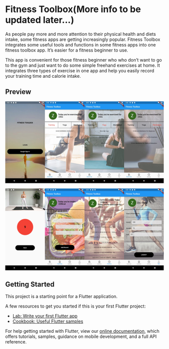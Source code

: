 # Fitness Toolbox(More info to be updated later...)

As people pay more and more attention to their physical health and diets intake, some fitness apps are getting increasingly popular. Fitness Toolbox integrates some useful tools and functions in some fitness apps into one fitness toolbox app. It’s easier for a fitness beginner to use.

This app is convenient for those fitness beginner who who don’t want to go to the gym and just want to do some simple freehand exercises at home. It integrates three types of exercise in one app and help you easily record your training time and calorie intake.

## Preview

![screenshot1.jpg](./assets/images/screenshot1.jpg)

![screenshot2.jpg](./assets/images/screenshot2.jpg)

## Getting Started

This project is a starting point for a Flutter application.

A few resources to get you started if this is your first Flutter project:

- [Lab: Write your first Flutter app](https://flutter.dev/docs/get-started/codelab)
- [Cookbook: Useful Flutter samples](https://flutter.dev/docs/cookbook)

For help getting started with Flutter, view our
[online documentation](https://flutter.dev/docs), which offers tutorials,
samples, guidance on mobile development, and a full API reference.
